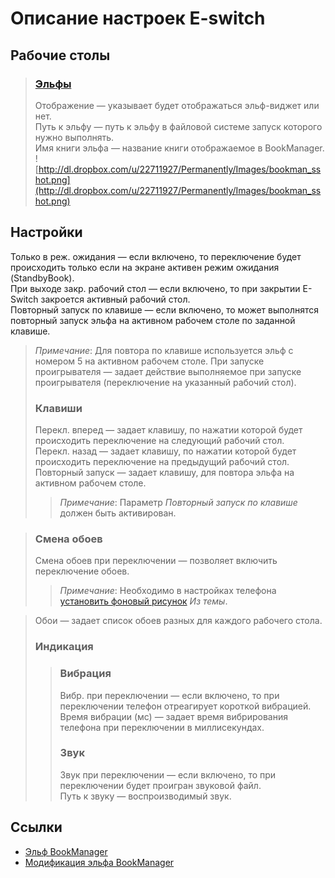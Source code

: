 # Описание настроек E-switch #
## Рабочие столы ##
> ### [Эльфы](ELF.md) ###
> Отображение — указывает будет отображаться эльф-виджет или нет.<br />
> Путь к эльфу — путь к эльфу в файловой системе запуск которого нужно выполнять.<br />
> Имя книги эльфа — название книги отображаемое в BookManager.<br />
> ![http://dl.dropbox.com/u/22711927/Permanently/Images/bookman_sshot.png](http://dl.dropbox.com/u/22711927/Permanently/Images/bookman_sshot.png)
## Настройки ##
Только в реж. ожидания — если включено, то переключение будет происходить только если на экране активен режим ожидания (StandbyBook).<br />
При выходе закр. рабочий стол — если включено, то при закрытии E-Switch закроется активный рабочий стол.<br />
Повторный запуск по клавише — если включено, то может выполнятся повторный запуск эльфа на активном рабочем столе по заданной клавише.
> _Примечание_: Для повтора по клавише используется эльф с номером 5 на активном рабочем столе.
При запуске проигрывателя — задает действие выполняемое при запуске проигрывателя (переключение на указанный рабочий стол).
> ### Клавиши ###
> Перекл. вперед — задает клавишу, по нажатии которой будет происходить переключение на следующий рабочий стол.<br />
> Перекл. назад — задает клавишу, по нажатии которой будет происходить переключение на предыдущий рабочий стол.<br />
> Повторный запуск — задает клавишу, для повтора эльфа на активном рабочем столе.
> > _Примечание_: Параметр _Повторный запуск по клавише_ должен быть активирован.

> ### Смена обоев ###
> Смена обоев при переключении — позволяет включить переключение обоев.
> > _Примечание_: Необходимо в настройках телефона [установить фоновый рисунок](WallpaperChange.md) _Из темы_.

> Обои — задает список обоев разных для каждого рабочего стола.
> ### Индикация ###
> > ### Вибрация ###
> > Вибр. при переключении — если включено, то при переключении телефон отреагирует короткой вибрацией.<br />
> > Время вибрации (мс) — задает время вибрирования телефона при переключении в миллисекундах.
> > ### Звук ###
> > Звук при переключении — если включено, то при переключении будет проигран звуковой файл.<br />
> > Путь к звуку — воспроизводимый звук.
## Ссылки ##
  * [Эльф BookManager](http://mobilefree.ru/newbb_plus/viewtopic.php?topic_id=3313)
  * [Модификация эльфа BookManager](http://mobilefree.ru/newbb_plus/viewtopic.php?topic_id=5028)